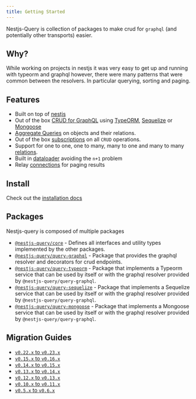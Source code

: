 ```yaml
---
title: Getting Started
---
```


Nestjs-Query is collection of packages to make crud for `graphql` (and potentially other transports) easier.

## Why?

While working on projects in nestjs it was very easy to get up and running with typeorm and graphql however, there were many patterns that were common between the resolvers. In particular querying, sorting and paging.  

## Features

* Built on top of [nestjs](https://nestjs.com/)
* Out of the box [CRUD for GraphQL](../graphql/resolvers.mdx) using [TypeORM](https://typeorm.io/), [Sequelize](https://sequelize.org/) or [Mongoose](https://mongoosejs.com/)
* [Aggregate Queries](../graphql/aggregations.mdx) on objects and their relations.
* Out of the box [subscriptions](../graphql/subscriptions.mdx) on all `CRUD` operations.
* Support for one to one, one to many, many to one and many to many [relations](../graphql/relations.mdx).
* Built in [dataloader](https://github.com/graphql/dataloader) avoiding the `n+1` problem
* Relay [connections](https://facebook.github.io/relay/graphql/connections.htm) for paging results  

## Install

Check out the [installation docs](./install.md)

## Packages

Nestjs-query is composed of multiple packages

* [`@nestjs-query/core`](https://github.com/doug-martin/nestjs-query/tree/master/packages/core) - Defines all interfaces and utility types implemented by the other packages.
* [`@nestjs-query/query-graphql`](https://github.com/doug-martin/nestjs-query/tree/master/packages/query-graphql) - Package that provides the graphql resolver and decorators for crud endpoints.
* [`@nestjs-query/query-typeorm`](https://github.com/doug-martin/nestjs-query/tree/master/packages/query-typeorm) - Package that implements a Typeorm service that can be used by itself or with the graphql resolver provided by `@nestjs-query/query-graphql`.
* [`@nestjs-query/query-sequelize`](https://github.com/doug-martin/nestjs-query/tree/master/packages/query-sequelize) - Package that implements a Sequelize service that can be used by itself or with the graphql resolver provided by `@nestjs-query/query-graphql`.
* [`@nestjs-query/query-mongoose`](https://github.com/doug-martin/nestjs-query/tree/master/packages/query-mongoose) - Package that implements a Mongoose service that can be used by itself or with the graphql resolver provided by `@nestjs-query/query-graphql`.

## Migration Guides

* [`v0.22.x` to `v0.23.x`](../migration-guides/v0.22.x-to-v0.23.x.mdx)
* [`v0.15.x` to `v0.16.x`](../migration-guides/v0.15.x-to-v0.16.x.mdx)
* [`v0.14.x` to `v0.15.x`](../migration-guides/v0.14.x-to-v0.15.x.mdx)
* [`v0.13.x` to `v0.14.x`](../migration-guides/v0.13.x-to-v0.14.x.md)
* [`v0.12.x` to `v0.13.x`](../migration-guides/v0.12.x-to-v0.13.x.md)
* [`v0.10.x` to `v0.11.x`](../migration-guides/v0.10.x-to-v0.11.x.mdx)
* [`v0.5.x` to `v0.6.x`](../migration-guides/v0.5.x-to-v0.6.x.md)

